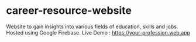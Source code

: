 # career-resource-website
Website to gain insights into various fields of education, skills and jobs. Hosted using Google Firebase.
Live Demo : https://your-profession.web.app
